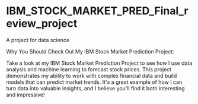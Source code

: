 # IBM_STOCK_MARKET_PRED_Final_review_project
A project for data science 

Why You Should Check Out My IBM Stock Market Prediction Project:

Take a look at my IBM Stock Market Prediction Project to see how I use data analysis and machine learning to forecast stock prices. This project demonstrates my ability to work with complex financial data and build models that can predict market trends. It's a great example of how I can turn data into valuable insights, and I believe you'll find it both interesting and impressive!
